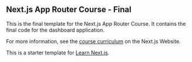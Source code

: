 ## Next.js App Router Course - Final

This is the final template for the Next.js App Router Course. It contains the final code for the dashboard application.

For more information, see the [course curriculum](https://nextjs.org/learn) on the Next.js Website.

This is a starter template for [Learn Next.js](https://nextjs.org/learn/dashboard-app/getting-started).